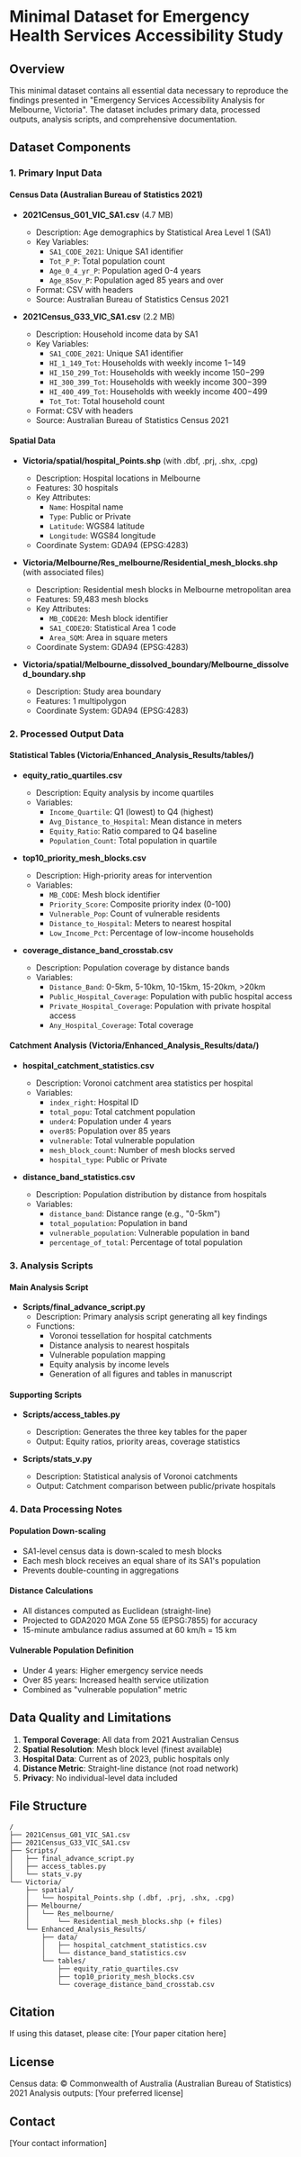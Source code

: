 # Minimal Dataset for Emergency Health Services Accessibility Study

## Overview
This minimal dataset contains all essential data necessary to reproduce the findings presented in "Emergency Services Accessibility Analysis for Melbourne, Victoria". The dataset includes primary data, processed outputs, analysis scripts, and comprehensive documentation.

## Dataset Components

### 1. Primary Input Data

#### Census Data (Australian Bureau of Statistics 2021)
- **2021Census_G01_VIC_SA1.csv** (4.7 MB)
  - Description: Age demographics by Statistical Area Level 1 (SA1)
  - Key Variables:
    - `SA1_CODE_2021`: Unique SA1 identifier
    - `Tot_P_P`: Total population count
    - `Age_0_4_yr_P`: Population aged 0-4 years
    - `Age_85ov_P`: Population aged 85 years and over
  - Format: CSV with headers
  - Source: Australian Bureau of Statistics Census 2021

- **2021Census_G33_VIC_SA1.csv** (2.2 MB)
  - Description: Household income data by SA1
  - Key Variables:
    - `SA1_CODE_2021`: Unique SA1 identifier
    - `HI_1_149_Tot`: Households with weekly income $1-$149
    - `HI_150_299_Tot`: Households with weekly income $150-$299
    - `HI_300_399_Tot`: Households with weekly income $300-$399
    - `HI_400_499_Tot`: Households with weekly income $400-$499
    - `Tot_Tot`: Total household count
  - Format: CSV with headers
  - Source: Australian Bureau of Statistics Census 2021

#### Spatial Data
- **Victoria/spatial/hospital_Points.shp** (with .dbf, .prj, .shx, .cpg)
  - Description: Hospital locations in Melbourne
  - Features: 30 hospitals
  - Key Attributes:
    - `Name`: Hospital name
    - `Type`: Public or Private
    - `Latitude`: WGS84 latitude
    - `Longitude`: WGS84 longitude
  - Coordinate System: GDA94 (EPSG:4283)

- **Victoria/Melbourne/Res_melbourne/Residential_mesh_blocks.shp** (with associated files)
  - Description: Residential mesh blocks in Melbourne metropolitan area
  - Features: 59,483 mesh blocks
  - Key Attributes:
    - `MB_CODE20`: Mesh block identifier
    - `SA1_CODE20`: Statistical Area 1 code
    - `Area_SQM`: Area in square meters
  - Coordinate System: GDA94 (EPSG:4283)

- **Victoria/spatial/Melbourne_dissolved_boundary/Melbourne_dissolved_boundary.shp**
  - Description: Study area boundary
  - Features: 1 multipolygon
  - Coordinate System: GDA94 (EPSG:4283)

### 2. Processed Output Data

#### Statistical Tables (Victoria/Enhanced_Analysis_Results/tables/)
- **equity_ratio_quartiles.csv**
  - Description: Equity analysis by income quartiles
  - Variables:
    - `Income_Quartile`: Q1 (lowest) to Q4 (highest)
    - `Avg_Distance_to_Hospital`: Mean distance in meters
    - `Equity_Ratio`: Ratio compared to Q4 baseline
    - `Population_Count`: Total population in quartile

- **top10_priority_mesh_blocks.csv**
  - Description: High-priority areas for intervention
  - Variables:
    - `MB_CODE`: Mesh block identifier
    - `Priority_Score`: Composite priority index (0-100)
    - `Vulnerable_Pop`: Count of vulnerable residents
    - `Distance_to_Hospital`: Meters to nearest hospital
    - `Low_Income_Pct`: Percentage of low-income households

- **coverage_distance_band_crosstab.csv**
  - Description: Population coverage by distance bands
  - Variables:
    - `Distance_Band`: 0-5km, 5-10km, 10-15km, 15-20km, >20km
    - `Public_Hospital_Coverage`: Population with public hospital access
    - `Private_Hospital_Coverage`: Population with private hospital access
    - `Any_Hospital_Coverage`: Total coverage

#### Catchment Analysis (Victoria/Enhanced_Analysis_Results/data/)
- **hospital_catchment_statistics.csv**
  - Description: Voronoi catchment area statistics per hospital
  - Variables:
    - `index_right`: Hospital ID
    - `total_popu`: Total catchment population
    - `under4`: Population under 4 years
    - `over85`: Population over 85 years
    - `vulnerable`: Total vulnerable population
    - `mesh_block_count`: Number of mesh blocks served
    - `hospital_type`: Public or Private

- **distance_band_statistics.csv**
  - Description: Population distribution by distance from hospitals
  - Variables:
    - `distance_band`: Distance range (e.g., "0-5km")
    - `total_population`: Population in band
    - `vulnerable_population`: Vulnerable population in band
    - `percentage_of_total`: Percentage of total population

### 3. Analysis Scripts

#### Main Analysis Script
- **Scripts/final_advance_script.py**
  - Description: Primary analysis script generating all key findings
  - Functions:
    - Voronoi tessellation for hospital catchments
    - Distance analysis to nearest hospitals
    - Vulnerable population mapping
    - Equity analysis by income levels
    - Generation of all figures and tables in manuscript

#### Supporting Scripts
- **Scripts/access_tables.py**
  - Description: Generates the three key tables for the paper
  - Output: Equity ratios, priority areas, coverage statistics

- **Scripts/stats_v.py**
  - Description: Statistical analysis of Voronoi catchments
  - Output: Catchment comparison between public/private hospitals

### 4. Data Processing Notes

#### Population Down-scaling
- SA1-level census data is down-scaled to mesh blocks
- Each mesh block receives an equal share of its SA1's population
- Prevents double-counting in aggregations

#### Distance Calculations
- All distances computed as Euclidean (straight-line)
- Projected to GDA2020 MGA Zone 55 (EPSG:7855) for accuracy
- 15-minute ambulance radius assumed at 60 km/h = 15 km

#### Vulnerable Population Definition
- Under 4 years: Higher emergency service needs
- Over 85 years: Increased health service utilization
- Combined as "vulnerable population" metric

## Data Quality and Limitations

1. **Temporal Coverage**: All data from 2021 Australian Census
2. **Spatial Resolution**: Mesh block level (finest available)
3. **Hospital Data**: Current as of 2023, public hospitals only
4. **Distance Metric**: Straight-line distance (not road network)
5. **Privacy**: No individual-level data included

## File Structure
```
/
├── 2021Census_G01_VIC_SA1.csv
├── 2021Census_G33_VIC_SA1.csv
├── Scripts/
│   ├── final_advance_script.py
│   ├── access_tables.py
│   └── stats_v.py
└── Victoria/
    ├── spatial/
    │   └── hospital_Points.shp (.dbf, .prj, .shx, .cpg)
    ├── Melbourne/
    │   └── Res_melbourne/
    │       └── Residential_mesh_blocks.shp (+ files)
    └── Enhanced_Analysis_Results/
        ├── data/
        │   ├── hospital_catchment_statistics.csv
        │   └── distance_band_statistics.csv
        └── tables/
            ├── equity_ratio_quartiles.csv
            ├── top10_priority_mesh_blocks.csv
            └── coverage_distance_band_crosstab.csv
```

## Citation
If using this dataset, please cite:
[Your paper citation here]

## License
Census data: © Commonwealth of Australia (Australian Bureau of Statistics) 2021
Analysis outputs: [Your preferred license]

## Contact
[Your contact information]